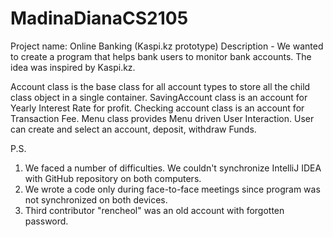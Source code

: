 # MadinaDianaCS2105

Project name: Online Banking (Kaspi.kz prototype)
Description - We wanted to create a program that helps bank users to monitor bank accounts. The idea was inspired by Kaspi.kz. 

Account class is the base class for all account types to store all the child class object in a single container.
SavingAccount class is an account for Yearly Interest Rate for profit.
Checking account class is an account for Transaction Fee.
Menu class provides Menu driven User Interaction. User can create and select an account, deposit, withdraw Funds. 

P.S. 
1. We faced a number of difficulties. We couldn't synchronize IntelliJ IDEA with GitHub repository on both computers.
2. We wrote a code only during face-to-face meetings since program was not synchronized on both devices.
3. Third contributor "rencheol" was an old account with forgotten password. 

